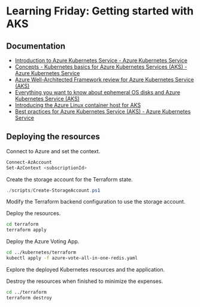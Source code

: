 # Learning Friday: Getting started with AKS

## Documentation

- [Introduction to Azure Kubernetes Service - Azure Kubernetes Service](https://learn.microsoft.com/en-us/azure/aks/intro-kubernetes)
- [Concepts - Kubernetes basics for Azure Kubernetes Services \(AKS\) - Azure Kubernetes Service](https://learn.microsoft.com/en-us/azure/aks/concepts-clusters-workloads)
- [Azure Well-Architected Framework review for Azure Kubernetes Service \(AKS\)](https://learn.microsoft.com/en-us/azure/well-architected/services/compute/azure-kubernetes-service/azure-kubernetes-service)
- [Everything you want to know about ephemeral OS disks and Azure Kubernetes Service \(AKS\)](https://techcommunity.microsoft.com/t5/fasttrack-for-azure/everything-you-want-to-know-about-ephemeral-os-disks-and-azure/ba-p/3565605#M205)
- [Introducing the Azure Linux container host for AKS](https://techcommunity.microsoft.com/t5/linux-and-open-source-blog/introducing-the-azure-linux-container-host-for-aks/ba-p/3824101)
- [Best practices for Azure Kubernetes Service \(AKS\) - Azure Kubernetes Service](https://learn.microsoft.com/en-us/azure/aks/best-practices)

## Deploying the resources

Connect to Azure and set the context.

```powershell
Connect-AzAccount
Set-AzContext <subscriptionId>
```

Create the storage account for the Terraform state.

```powershell
./scripts/Create-StorageAccount.ps1
```

Modify the Terraform backend configuration to use the storage account.

Deploy the resources.

```bash
cd terraform
terraform apply
```

Deploy the Azure Voting App.
```bash
cd ../kubernetes/terraform
kubectl apply -f azure-vote-all-in-one-redis.yaml
```

Explore the deployed Kubernetes resources and the application.

Destroy the resources when finished to minimize the expenses.

```bash
cd ../terraform
terraform destroy
```
